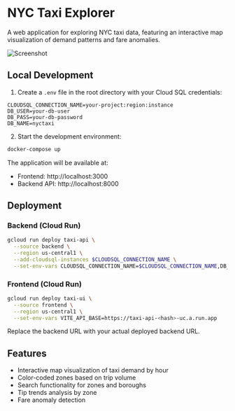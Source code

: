 # NYC Taxi Explorer

A web application for exploring NYC taxi data, featuring an interactive map visualization of demand patterns and fare anomalies.

![Screenshot](screenshot.png)

## Local Development

1. Create a `.env` file in the root directory with your Cloud SQL credentials:
```env
CLOUDSQL_CONNECTION_NAME=your-project:region:instance
DB_USER=your-db-user
DB_PASS=your-db-password
DB_NAME=nyctaxi
```

2. Start the development environment:
```bash
docker-compose up
```

The application will be available at:
- Frontend: http://localhost:3000
- Backend API: http://localhost:8000

## Deployment

### Backend (Cloud Run)

```bash
gcloud run deploy taxi-api \
  --source backend \
  --region us-central1 \
  --add-cloudsql-instances $CLOUDSQL_CONNECTION_NAME \
  --set-env-vars CLOUDSQL_CONNECTION_NAME=$CLOUDSQL_CONNECTION_NAME,DB_USER=$DB_USER,DB_PASS=$DB_PASS,DB_NAME=nyctaxi
```

### Frontend (Cloud Run)

```bash
gcloud run deploy taxi-ui \
  --source frontend \
  --region us-central1 \
  --set-env-vars VITE_API_BASE=https://taxi-api-<hash>-uc.a.run.app
```

Replace the backend URL with your actual deployed backend URL.

## Features

- Interactive map visualization of taxi demand by hour
- Color-coded zones based on trip volume
- Search functionality for zones and boroughs
- Tip trends analysis by zone
- Fare anomaly detection 